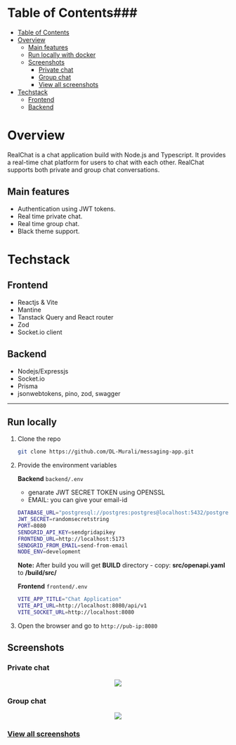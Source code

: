 # Table of Contents###

- [Table of Contents](#table-of-contents)
- [Overview](#overview)
  - [Main features](#main-features)
  - [Run locally with docker](#run-locally-with-docker)
  - [Screenshots](#screenshots)
    - [Private chat](#private-chat)
    - [Group chat](#group-chat)
    - [View all screenshots](#view-all-screenshots)
- [Techstack](#techstack)
  - [Frontend](#frontend)
  - [Backend](#backend)

# Overview

RealChat is a chat application build with Node.js and Typescript. It provides a real-time chat platform for users to chat with each other. RealChat supports both private and group chat conversations.

## Main features

- Authentication using JWT tokens.
- Real time private chat.
- Real time group chat.
- Black theme support.

# Techstack

## Frontend

- Reactjs & Vite
- Mantine
- Tanstack Query and React router
- Zod
- Socket.io client

## Backend

- Nodejs/Expressjs
- Socket.io
- Prisma
- jsonwebtokens, pino, zod, swagger

---
## Run locally

1. Clone the repo

   ```bash
   git clone https://github.com/DL-Murali/messaging-app.git
   ```

2. Provide the environment variables

   **Backend** `backend/.env`
   - genarate JWT SECRET TOKEN using OPENSSL
   - EMAIL: you can give your email-id
   ```bash
   DATABASE_URL="postgresql://postgres:postgres@localhost:5432/postgres?schema=public"
   JWT_SECRET=randomsecretstring
   PORT=8080
   SENDGRID_API_KEY=sendgridapikey
   FRONTEND_URL=http://localhost:5173
   SENDGRID_FROM_EMAIL=send-from-email
   NODE_ENV=development
   ```
   **Note:** After build you will get **BUILD** directory
            - copy: **src/openapi.yaml** to **/build/src/**
   
   **Frontend** `frontend/.env`

   ```bash
   VITE_APP_TITLE="Chat Application"
   VITE_API_URL=http://localhost:8080/api/v1
   VITE_SOCKET_URL=http://localhost:8080
   ```

3. Open the browser and go to `http://pub-ip:8080`

## Screenshots

### Private chat

<p align="center">
  <img  src="./screenshots/private-chat.png">
</p>

### Group chat

<p align="center">
  <img  src="./screenshots/group-chat.png">
</p>

### [View all screenshots](screenshots/screenshots.md)


